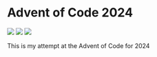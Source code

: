 Advent of Code 2024
===================

![](https://img.shields.io/badge/day%20📅-17-blue)
![](https://img.shields.io/badge/stars%20⭐-8-yellow)
![](https://img.shields.io/badge/days%20completed-4-red)

This is my attempt at the Advent of Code for 2024

